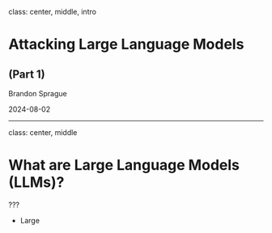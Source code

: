 class: center, middle, intro

<h1 class="text-7xl mb-0">Attacking Large Language Models</h1>
<h2 class="text-3xl mt-2">(Part 1)</h2>

<p class="text-3xl">Brandon Sprague</p>

2024-08-02

---

class: center, middle

# What are Large Language Models (LLMs)?

???

- Large 
